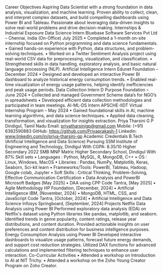 Career Objectives Aspiring Data Scientist with a strong foundation in data analysis, visualization, and machine learning. Proven ability to collect, clean, and interpret complex datasets, and build compelling dashboards using Power BI and Tableau. Passionate about leveraging data-driven insights to solve real-world problems and drive decision-making.
Internships & Industrial Exposure Data Science Intern Bluebase Software Services Pvt Ltd – Chennai, India (On-Office) July 2025
• Completed a 1-month on-site internship focused on Python programming and data science fundamentals.
• Gained hands-on experience with Python, data structures, and problem-solving techniques.
• Worked on a Twitter Sentiment Analysis project using real-world CSV data for preprocessing, visualization, and classification.
• Strengthened skills in data handling, exploratory analysis, and basic natural language processing (NLP). Artificial Intelligence Intern Edunet Foundation – December 2024
• Designed and developed an interactive Power BI dashboard to analyze historical energy consumption trends.
• Enabled real-time visualization of energy usage patterns, helping identify inefficiencies and peak usage periods. Data Collection Intern D Purpose Foundation – June 2024
• Collected and managed Government Scheme data’s for NGO’s in spreadsheets
• Developed efficient data collection methodologies and participated in team meetings. AI-ML-DS Intern APSCHE-IIDT Virtual Internship Program – May 2024
• Gained foundational skills in AI, machine learning algorithms, and data science techniques.
• Applied data cleaning, transformation, and visualization for insights extraction.
Priya Tharsini G P
Dindigul, Tamil Nadu
Email: priyatharsinigp@gmail.com Mobile: (+91) 6382590883 GitHub: https://github.com/Priyaprakash-1
Linkedin: www.linkedin.com/in/priya-tharsini-gp
Academic Credentials
B.Tech (Artificial Intelligence and Data Science) Pursuing
SSM Institute of Engineering and Technology, Dindigul
With CGPA: 8.35/10
Higher Secondary 2022
SMB MNP Matric Higher Secondary School, Dindigul
With 87%
Skill sets
•
Languages : Python, MySQL, R, MongoDB, C++
•
OS : Linux, Windows, MacOS
•
Libraries : Pandas, NumPy, Matplotlib, Keras, Seaborn, Sci-kit learn
•
Frameworks/Tools: PowerBI, Tableau, Hadoop, Google colab, Jupyter
•
Soft Skills : Critical Thinking, Problem-Solving, Effective Communication
Certification
•
Data Analysis and PowerBI Microsoft Badges [May 2025]
•
DAA using CPP Code Tantra, [May 2025]
•
Agile Methodology HP Foundation, [December, 2024]
•
Artificial Intelligence IBM, [November, 2024]
•
MongoDB, HTML, CSS, and JavaScript Code Tantra, [October, 2024]
•
Artificial Intelligence and Data Science Infosys Springboard, [September, 2024]
Projects
Netflix Data Analysis using Power BI
Performed exploratory data analysis (EDA) on Netflix's dataset using Python libraries like pandas, matplotlib, and seaborn. Identified trends in genre popularity, content ratings, release year distributions, and content duration. Provided actionable insights on user preferences and content distribution for business intelligence purposes.
Energy Consumption Analysis using Power BI Developed interactive dashboards to visualize usage patterns, forecast future energy demands, and support cost reduction strategies. Utilized DAX functions for advanced calculations and implemented filtering techniques to enhance user interaction.
Co-Curricular Activities
•
Attended a workshop on Introduction to AI at NIT Trichy.
•
Attended a workshop on the Zoho Young Creator Program on Zoho Creator.